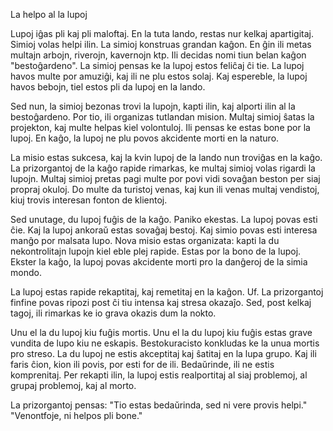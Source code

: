 La helpo al la lupoj

Lupoj iĝas pli kaj pli maloftaj.
En la tuta lando, restas nur kelkaj apartigitaj.
Simioj volas helpi ilin.
La simioj konstruas grandan kaĝon.
En ĝin ili metas multajn arbojn, riverojn, kavernojn ktp.
Ili decidas nomi tiun belan kaĝon "bestoĝardeno".
La simioj pensas ke la lupoj estos feliĉaj ĉi tie.
La lupoj havos multe por amuziĝi, kaj ili ne plu estos solaj.
Kaj espereble, la lupoj havos bebojn, tiel estos pli da lupoj en la lando.

Sed nun, la simioj bezonas trovi la lupojn, kapti ilin, kaj alporti ilin al la bestoĝardeno.
Por tio, ili organizas tutlandan mision.
Multaj simioj ŝatas la projekton, kaj multe helpas kiel volontuloj.
Ili pensas ke estas bone por la lupoj.
En kaĝo, la lupoj ne plu povos akcidente morti en la naturo.

La misio estas sukcesa, kaj la kvin lupoj de la lando nun troviĝas en la kaĝo.
La prizorgantoj de la kaĝo rapide rimarkas, ke multaj simioj volas rigardi la lupojn.
Multaj simioj pretas pagi multe por povi vidi sovaĝan beston per siaj propraj okuloj.
Do multe da turistoj venas, kaj kun ili venas multaj vendistoj, kiuj trovis interesan fonton de klientoj.

Sed unutage, du lupoj fuĝis de la kaĝo.
Paniko ekestas.
La lupoj povas esti ĉie.
Kaj la lupoj ankoraŭ estas sovaĝaj bestoj.
Kaj simio povas esti interesa manĝo por malsata lupo.
Nova misio estas organizata: kapti la du nekontrolitajn lupojn kiel eble plej rapide.
Estas por la bono de la lupoj.
Ekster la kaĝo, la lupoj povas akcidente morti pro la danĝeroj de la simia mondo.

La lupoj estas rapide rekaptitaj, kaj remetitaj en la kaĝon.
Uf.
La prizorgantoj finfine povas ripozi post ĉi tiu intensa kaj stresa okazaĵo.
Sed, post kelkaj tagoj, ili rimarkas ke io grava okazis dum la nokto.

Unu el la du lupoj kiu fuĝis mortis.
Unu el la du lupoj kiu fuĝis estas grave vundita de lupo kiu ne eskapis.
Bestokuracisto konkludas ke la unua mortis pro streso.
La du lupoj ne estis akceptitaj kaj ŝatitaj en la lupa grupo.
Kaj ili faris ĉion, kion ili povis, por esti for de ili.
Bedaŭrinde, ili ne estis komprenitaj.
Per rekapti ilin, la lupoj estis realportitaj al siaj problemoj, al grupaj problemoj, kaj al morto.

La prizorgantoj pensas:
"Tio estas bedaŭrinda, sed ni vere provis helpi."
"Venontfoje, ni helpos pli bone."